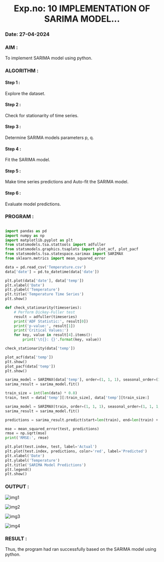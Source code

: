 <H1 ALIGN =CENTER> Exp.no: 10   IMPLEMENTATION OF SARIMA MODEL...</H1>

### Date: 27-04-2024

### AIM :

To implement SARIMA model using python.

### ALGORITHM :

#### Step 1 :

Explore the dataset.

#### Step 2 :

Check for stationarity of time series.

#### Step 3 :

Determine SARIMA models parameters p, q.

#### Step 4 :

Fit the SARIMA model.

#### Step 5 :

Make time series predictions and Auto-fit the SARIMA model.

#### Step 6 :

Evaluate model predictions.

### PROGRAM :

```python

import pandas as pd
import numpy as np
import matplotlib.pyplot as plt
from statsmodels.tsa.stattools import adfuller
from statsmodels.graphics.tsaplots import plot_acf, plot_pacf
from statsmodels.tsa.statespace.sarimax import SARIMAX
from sklearn.metrics import mean_squared_error

data = pd.read_csv('Temperature.csv')
data['date'] = pd.to_datetime(data['date'])

plt.plot(data['date'], data['temp'])
plt.xlabel('Date')
plt.ylabel('Temperature')
plt.title('Temperature Time Series')
plt.show()

def check_stationarity(timeseries):
    # Perform Dickey-Fuller test
    result = adfuller(timeseries)
    print('ADF Statistic:', result[0])
    print('p-value:', result[1])
    print('Critical Values:')
    for key, value in result[4].items():
        print('\t{}: {}'.format(key, value))

check_stationarity(data['temp'])

plot_acf(data['temp'])
plt.show()
plot_pacf(data['temp'])
plt.show()

sarima_model = SARIMAX(data['temp'], order=(1, 1, 1), seasonal_order=(1, 1, 1, 12))
sarima_result = sarima_model.fit()

train_size = int(len(data) * 0.8)
train, test = data['temp'][:train_size], data['temp'][train_size:]

sarima_model = SARIMAX(train, order=(1, 1, 1), seasonal_order=(1, 1, 1, 12))
sarima_result = sarima_model.fit()

predictions = sarima_result.predict(start=len(train), end=len(train) + len(test) - 1, dynamic=False)

mse = mean_squared_error(test, predictions)
rmse = np.sqrt(mse)
print('RMSE:', rmse)

plt.plot(test.index, test, label='Actual')
plt.plot(test.index, predictions, color='red', label='Predicted')
plt.xlabel('Date')
plt.ylabel('Temperature')
plt.title('SARIMA Model Predictions')
plt.legend()
plt.show()
```

### OUTPUT :

![img1](https://github.com/anto-richard/TSA_EXP10/assets/93427534/b11d65d5-9fcc-40cf-899b-e7cc88e484db)

![img2](https://github.com/anto-richard/TSA_EXP10/assets/93427534/0c50bd4d-eca9-432b-9cd7-cd65e9e1c87e)

![img3](https://github.com/anto-richard/TSA_EXP10/assets/93427534/d4670017-e174-481d-84ba-aa32bdbbdf02)

![img4](https://github.com/anto-richard/TSA_EXP10/assets/93427534/1780b679-49d2-4886-b942-dac79ed51e26)

### RESULT :

Thus, the program had ran successfully based on the SARIMA model using python.
